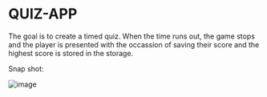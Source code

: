 # QUIZ-APP
The goal is to create a timed quiz. When the time runs out, the game stops and the player is presented with the occassion of saving their score and the highest score is stored in the storage.


Snap shot:

![image](https://user-images.githubusercontent.com/82301113/119288210-20c4c180-bc16-11eb-8c11-c554fd4bdbec.png)



